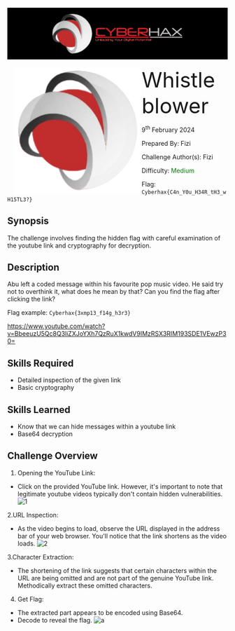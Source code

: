 ![img](../../assets/banner.png)

<img src="../../assets/cyberhax.png" style="margin-left: 20px; zoom: 80%;" align=left />
<font size="10">Whistleblower</font>

9<sup>th</sup> February 2024

​Prepared By: Fizi

​Challenge Author(s): Fizi

​Difficulty: <font color=green>Medium</font>

Flag: `Cyberhax{C4n_Y0u_H34R_tH3_wH15TL3?}`

## Synopsis

The challenge involves finding the hidden flag with careful examination of the youtube link and cryptography for decryption.

## Description

Abu left a coded message within his favourite pop music video. He said try not to overthink it, what does he mean by that? Can you find the flag after clicking the link?

Flag example: `Cyberhax{3xmp13_f14g_h3r3}`

https://www.youtube.com/watch?v=BbeeuzU5Qc8Q3liZXJoYXh7QzRuX1kwdV9IMzRSX3RIM193SDE1VEwzP30=


## Skills Required
- Detailed inspection of the given link
- Basic cryptography 

## Skills Learned
- Know that we can hide messages within a youtube link
- Base64 decryption

## Challenge Overview

1. Opening the YouTube Link:
  - Click on the provided YouTube link. However, it's important to note that legitimate youtube videos typically don't contain hidden vulnerabilities.
![1](https://github.com/FROST8ytes/Cyberhax-Hacking-101/assets/131322679/9d03eb5a-04a3-415a-9098-40cd08de31fe)
    
2.URL Inspection:
  - As the video begins to load, observe the URL displayed in the address bar of your web browser. You'll notice that the link shortens as the video loads.
![2](https://github.com/FROST8ytes/Cyberhax-Hacking-101/assets/131322679/63c0ced6-0251-4aab-9fe8-97ccfd35c763)

3.Character Extraction:
  - The shortening of the link suggests that certain characters within the URL are being omitted and are not part of the genuine YouTube link. Methodically extract these omitted characters.
    
4. Get Flag:
 - The extracted part appears to be encoded using Base64.
 - Decode to reveal the flag.
 ![a](https://github.com/FROST8ytes/Cyberhax-Hacking-101/assets/131322679/f6cb4b45-4949-411a-a717-3b01a3378e60)


